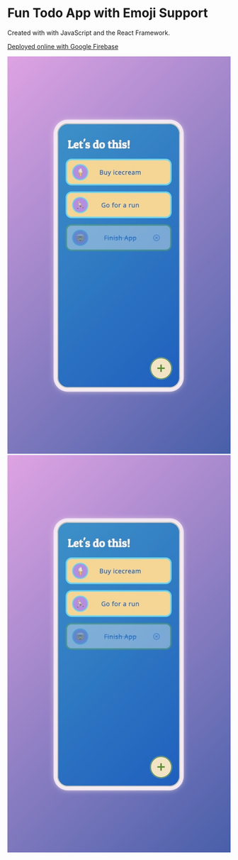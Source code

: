# Fun Todo App with Emoji Support

Created with with JavaScript and the React Framework.

[Deployed online with Google Firebase](https://simp-2f8d9.web.app)

![View 1](/public/screenshot1.png "View 1")
![View 2](/public/screenshot1.png "View 2")
